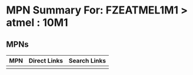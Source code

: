 



# MPN Summary For: FZEATMEL1M1 > atmel : 10M1

## MPNs
  

|MPN|Direct Links|Search Links|
| :--- | :--- | :--- |
||||
